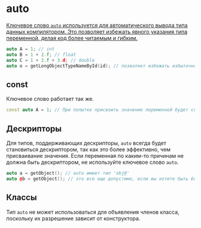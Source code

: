 # auto

<a href="https://www.angelcode.com/angelscript/sdk/docs/manual/doc_datatypes_auto.html"/>

Ключевое слово `auto` используется для автоматического вывода типа данных компилятором. Это позволяет избежать явного
указания типа переменной, делая код более читаемым и гибким.

```C++
auto A = 1; // int
auto B = 1 + 2.f; // float
auto C = 1 + 2.f + 3.d; // double
auto o = getLongObjectTypeNameById(id); // позволяет избежать избыточности для длинных имен типов
```

## const

Ключевое слово [](variable.md#const) работает так же.

```C++
const auto A = 1; // При попытке присвоить значение переменной будет сгенерирована ошибка
```

## Дескрипторы

Для типов, поддерживающих дескрипторы, `auto` всегда будет становиться дескриптором, так как это более эффективно, чем
присваивание значения. Если переменная по каким-то причинам не должна быть дескриптором, не используйте ключевое
слово `auto`.

```C++
auto a = getObject(); // auto имеет тип 'obj@'
auto @b = getObject(); // это все еще допустимо, если вы хотите быть более явным.
```

## Классы

Тип `auto` не может использоваться для объявления членов класса, поскольку их разрешение зависит от конструктора.

